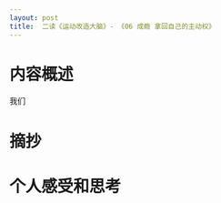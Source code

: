 ```yaml
---
layout: post
title:  二读《运动改造大脑》- 《06 成瘾 拿回自己的主动权》
---
```


# 内容概述

我们

# 摘抄


# 个人感受和思考

<!--stackedit_data:
eyJoaXN0b3J5IjpbMjAwMTExNTAzNSw2OTg5MDI2MDZdfQ==
-->
